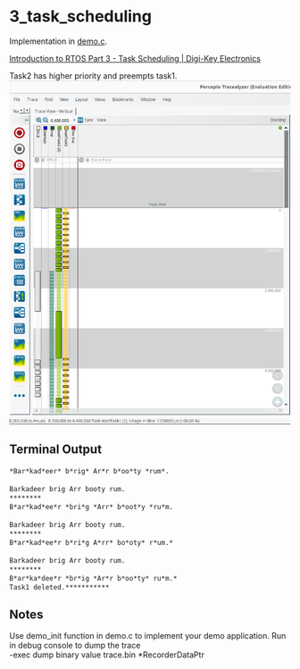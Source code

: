 # 3_task_scheduling

Implementation in [demo.c](./demo.c).

[Introduction to RTOS Part 3 - Task Scheduling | Digi-Key Electronics](https://www.youtube.com/watch?v=95yUbClyf3E&list=PLEBQazB0HUyQ4hAPU1cJED6t3DU0h34bz&index=3)

Task2 has higher priority and preempts task1.
![Task2 preempts Task1](./doc/taskPreemption.png "Task2 preempts Task1")

## Terminal Output
```
*Bar*kad*eer* b*rig* Ar*r b*oo*ty *rum*.

Barkadeer brig Arr booty rum.
********
B*ar*kad*ee*r *bri*g *Arr* b*oot*y *ru*m.

Barkadeer brig Arr booty rum.
********
B*ar*kad*ee*r b*ri*g A*rr* bo*oty* r*um.*

Barkadeer brig Arr booty rum.
********
B*ar*ka*dee*r *br*ig *Ar*r b*oo*ty* ru*m.*
Task1 deleted.***********
```

## Notes
Use demo_init function in demo.c to implement your demo application.
Run in debug console to dump the trace  
-exec dump binary value trace.bin *RecorderDataPtr